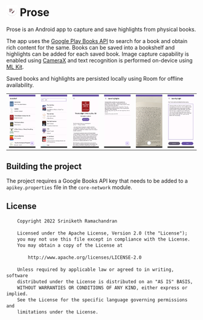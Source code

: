 # ![App icon](docs/images/app-icon.png) Prose

Prose is an Android app to capture and save highlights from physical books.

The app uses the [Google Play Books API](https://developers.google.com/books) to search for a book
and obtain rich content for the same. Books can be saved into a bookshelf and highlights can be
added for each saved book. Image capture capability is enabled
using [CameraX](https://developer.android.com/training/camerax) and text recognition is performed
on-device using [ML Kit](https://developers.google.com/ml-kit/vision/text-recognition/android).

Saved books and highlights are persisted locally using Room for offline availability.

<table border="0">
  <tr>
    <td><img src="docs/images/screenshot-bookshelf.png" /></td>
    <td><img src="docs/images/screenshot-search.png" /></td>
    <td><img src="docs/images/screenshot-bookinfo.png" /></td>
    <td><img src="docs/images/screenshot-view-highlights.png" /></td>
    <td><img src="docs/images/screenshot-camera.png" /></td>
    <td><img src="docs/images/screenshot-save-highlight.png" /></td>
  </tr>
</table>

## Building the project

The project requires a Google Books API key that needs to be added to a `apikey.properties` file in the `core-network` module.

## License

```
    Copyright 2022 Sriniketh Ramachandran

    Licensed under the Apache License, Version 2.0 (the "License");
    you may not use this file except in compliance with the License.
    You may obtain a copy of the License at

        http://www.apache.org/licenses/LICENSE-2.0

    Unless required by applicable law or agreed to in writing, software
    distributed under the License is distributed on an "AS IS" BASIS,
    WITHOUT WARRANTIES OR CONDITIONS OF ANY KIND, either express or implied.
    See the License for the specific language governing permissions and
    limitations under the License.
```
